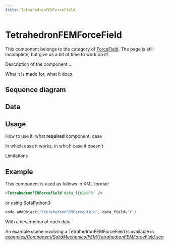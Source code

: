 ```yaml
---
title: TetrahedronFEMForceField
---
```


TetrahedronFEMForceField
========================

This component belongs to the category of [ForceField](https://www.sofa-framework.org/community/doc/simulation-principles/multi-model-representation/forcefield/). The page is still incomplete, but give us a bit of time to work on it!

Description of the component ...

What it is made for, what it does



Sequence diagram
----------------


Data  
----



Usage
-----

How to use it, what **required** component, case

In which case it works, in which case it doesn't

Limitations

Example
-------

This component is used as follows in XML format:

``` xml
<TetrahedronFEMForceField data_field="X" />
```

or using SofaPython3:

``` python
node.addObject('TetrahedronFEMForceField', data_field='X')
```

With a description of each data

An example scene involving a TetrahedronFEMForceField is available in [*examples/Component/SolidMechanics/FEM/TetrahedronFEMForceField.scn*](https://github.com/sofa-framework/sofa/blob/master/examples/Component/SolidMechanics/FEM/TetrahedronFEMForceField.scn)
